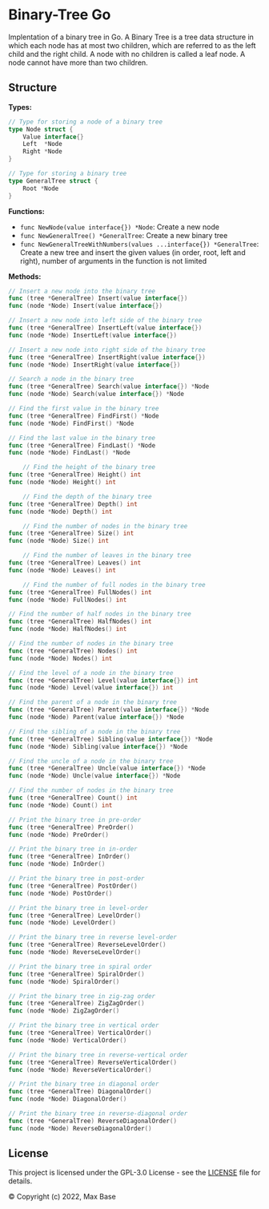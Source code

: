# Binary-Tree Go

Implentation of a binary tree in Go. A Binary Tree is a tree data structure in which each node has at most two children, which are referred to as the left child and the right child. A node with no children is called a leaf node. A node cannot have more than two children.

## Structure

**Types:**
```go
// Type for storing a node of a binary tree
type Node struct {
	Value interface{}
	Left  *Node
	Right *Node
}

// Type for storing a binary tree
type GeneralTree struct {
	Root *Node
}
```

**Functions:**

- `func NewNode(value interface{}) *Node`: Create a new node
- `func NewGeneralTree() *GeneralTree`: Create a new binary tree
- `func NewGeneralTreeWithNumbers(values ...interface{}) *GeneralTree`: Create a new tree and insert the given values (in order, root, left and right), number of arguments in the function is not limited

**Methods:**

```go
// Insert a new node into the binary tree
func (tree *GeneralTree) Insert(value interface{})
func (node *Node) Insert(value interface{})

// Insert a new node into left side of the binary tree
func (tree *GeneralTree) InsertLeft(value interface{})
func (node *Node) InsertLeft(value interface{})

// Insert a new node into right side of the binary tree
func (tree *GeneralTree) InsertRight(value interface{})
func (node *Node) InsertRight(value interface{})

// Search a node in the binary tree
func (tree *GeneralTree) Search(value interface{}) *Node
func (node *Node) Search(value interface{}) *Node

// Find the first value in the binary tree
func (tree *GeneralTree) FindFirst() *Node
func (node *Node) FindFirst() *Node

// Find the last value in the binary tree
func (tree *GeneralTree) FindLast() *Node
func (node *Node) FindLast() *Node

	// Find the height of the binary tree
func (tree *GeneralTree) Height() int
func (node *Node) Height() int

	// Find the depth of the binary tree
func (tree *GeneralTree) Depth() int
func (node *Node) Depth() int

	// Find the number of nodes in the binary tree
func (tree *GeneralTree) Size() int
func (node *Node) Size() int

	// Find the number of leaves in the binary tree
func (tree *GeneralTree) Leaves() int
func (node *Node) Leaves() int

	// Find the number of full nodes in the binary tree
func (tree *GeneralTree) FullNodes() int
func (node *Node) FullNodes() int

// Find the number of half nodes in the binary tree
func (tree *GeneralTree) HalfNodes() int
func (node *Node) HalfNodes() int

// Find the number of nodes in the binary tree
func (tree *GeneralTree) Nodes() int
func (node *Node) Nodes() int

// Find the level of a node in the binary tree
func (tree *GeneralTree) Level(value interface{}) int
func (node *Node) Level(value interface{}) int

// Find the parent of a node in the binary tree
func (tree *GeneralTree) Parent(value interface{}) *Node
func (node *Node) Parent(value interface{}) *Node

// Find the sibling of a node in the binary tree
func (tree *GeneralTree) Sibling(value interface{}) *Node
func (node *Node) Sibling(value interface{}) *Node

// Find the uncle of a node in the binary tree
func (tree *GeneralTree) Uncle(value interface{}) *Node
func (node *Node) Uncle(value interface{}) *Node

// Find the number of nodes in the binary tree
func (tree *GeneralTree) Count() int
func (node *Node) Count() int

// Print the binary tree in pre-order
func (tree *GeneralTree) PreOrder()
func (node *Node) PreOrder()

// Print the binary tree in in-order
func (tree *GeneralTree) InOrder()
func (node *Node) InOrder()

// Print the binary tree in post-order
func (tree *GeneralTree) PostOrder()
func (node *Node) PostOrder()

// Print the binary tree in level-order
func (tree *GeneralTree) LevelOrder()
func (node *Node) LevelOrder()

// Print the binary tree in reverse level-order
func (tree *GeneralTree) ReverseLevelOrder()
func (node *Node) ReverseLevelOrder()

// Print the binary tree in spiral order
func (tree *GeneralTree) SpiralOrder()
func (node *Node) SpiralOrder()

// Print the binary tree in zig-zag order
func (tree *GeneralTree) ZigZagOrder()
func (node *Node) ZigZagOrder()

// Print the binary tree in vertical order
func (tree *GeneralTree) VerticalOrder()
func (node *Node) VerticalOrder()

// Print the binary tree in reverse-vertical order
func (tree *GeneralTree) ReverseVerticalOrder()
func (node *Node) ReverseVerticalOrder()

// Print the binary tree in diagonal order
func (tree *GeneralTree) DiagonalOrder()
func (node *Node) DiagonalOrder()

// Print the binary tree in reverse-diagonal order
func (tree *GeneralTree) ReverseDiagonalOrder()
func (node *Node) ReverseDiagonalOrder()
```

## License

This project is licensed under the GPL-3.0 License - see the [LICENSE](LICENSE) file for details.

© Copyright (c) 2022, Max Base
